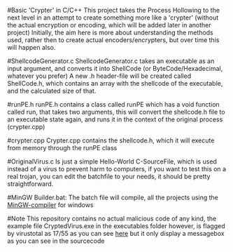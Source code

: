 #Basic 'Crypter' in C/C++
This project takes the Process Hollowing to the next level in an attempt to create something more like a 'crypter' (without the actual encryption or encoding, which will be added later in another project) Initially, the aim here is more about understanding the methods used, rather then to create actual encoders/encrypters, but over time this will happen also.

#ShellcodeGenerator.c
ShellcodeGenerator.c takes an executable as an input argument, and converts it into ShellCode (or ByteCode/Hexadecimal, whatever you prefer) A new .h header-file will be created called ShellCode.h, which contains an array with the shellcode of the executable, and the calculated size of that.

#runPE.h
runPE.h contains a class called runPE which has a void function called run, that takes two arguments, this will convert the shellcode.h file to an executable state again, and runs it in the context of the original process (crypter.cpp)

#crypter.cpp
Crypter.cpp contains the shellcode.h, which it will execute from memory through the runPE class

#OriginalVirus.c
Is just a simple Hello-World C-SourceFile, which is used instead of a virus to prevent harm to computers, if you want to test this on a real trojan, you can edit the batchfile to your needs, it should be pretty straightforward.

#MinGW Builder.bat: 
The batch file will compile, all the projects using the [MinGW-compiler](http://www.mingw.org/) for windows

#Note
This repository contains no actual malicious code of any kind, the example file CryptedVirus.exe in the executables folder however, is flagged by virustotal as 17/55 as you can see [here](https://www.virustotal.com/en-gb/file/88d762cc978932e939bb5936956eb3cfb8826b2611705dbb02fa437b4e29193a/analysis/1438197026/) but it only display a messagebox as you can see in the sourcecode
